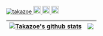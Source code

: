 <p align="left">
  <a href="https://github.com/takazoe/takazoe/">
    <img src="https://komarev.com/ghpvc/?username=takazoe" alt="takazoe" />
  </a>
  <a href="https://github.com/takazoe">
    <img height="20" src="https://img.shields.io/github/followers/takazoe?label=follow&logo=github&style=flat" />
  </a>
  <a href="http://qiita.com/Z0E">
    <img height="20" src="https://qiita-badge.apiapi.app/s/Z0E/posts.svg" />
  </a>
  <//qiita.com/Z0E">
    <img height="20" src="https://qiita-badge.apiapi.app/s/Z0E/contributions.svg" />
  </a>
</p>
  
| <a href="https://github.com/anuraghazra/github-readme-stats"><img align="center" src="https://github-readme-stats.vercel.app/api?username=takazoe&show_icons=true&include_all_commits=true&theme=github_dark&hide_border=true" alt="Takazoe's github stats" /></a> | <a href="https://github.com/anuraghazra/github-readme-stats"><img align="center" src="https://github-readme-stats.vercel.app/api/top-langs/?username=takazoe&layout=compact&theme=github_dark&hide_border=true" /></a> |
| ------------- | ------------- |
